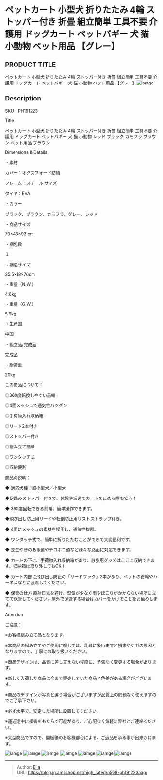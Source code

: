 # ペットカート 小型犬 折りたたみ 4輪 ストッパー付き 折畳 組立簡単 工具不要 介護用 ドッグカート ペットバギー 犬 猫 小動物 ペット用品 【グレー】


## PRODUCT TITLE 

ペットカート 小型犬 折りたたみ 4輪 ストッパー付き 折畳 組立簡単 工具不要 介護用 ドッグカート ペットバギー 犬 猫 小動物 ペット用品 【グレー】![iamge](https://b2bfiles1.gigab2b.cn/image/wkseller/304/20220103_a58f3a261371e17189fb17d368c1dd66.jpg)

## Description

SKU：PH191223

Title

ペットカート 小型犬 折りたたみ 4輪 ストッパー付き 折畳 組立簡単 工具不要 介護用 ドッグカート ペットバギー 犬 猫 小動物 レッド ブラック カモフラ ブラウン ペット用品 ブラウン

Dimensions &amp; Details



・素材

カバー：オクスフォード紡績

フレーム：スチール サイズ

タイヤ：EVA

・カラー

ブラック、ブラウン、カモフラ、グレー、レッド

・商品サイズ

70×43×93 cm

・梱包数

１

・梱包サイズ

35.5×18×76cm

・重量（N.W.）

4.6kg

・重量（G.W.）

5.6kg

・生産国

中国

・組立品/完成品

完成品

・耐荷重	

20kg



この商品について：

◎360度転換しやすい前輪

◎4面メッシュで通気性バツグン

◎手荷物入れ収納箱

◎リード2本付き

◎ストッパー付き

◎組み立て簡単

◎ワンタッチ式

◎収納便利



商品の説明：

◆ 適応犬種：超小型犬／小型犬

◆足踏みストッパー付きで、休憩や坂道でカートを止める際も安心！

◆ 360度回転できる前輪、簡単操作できます。

◆飛び出し防止用リードや転倒防止用リストストラップ付き。

◆ 4面にメッシュの素材を採用し、通気性抜群。

◆ ワンタッチ式で、簡単に折りたたむことができて大変便利です。

◆ 芝生や砂のある道やデコボコ道など様々な路面に対応できます。

◆ カートの下に、手荷物入れ収納箱があり、散歩用グッズはここに収納できます。収納箱は取り外してもOK！

◆ カート内部に飛び出し防止の「リードフック」2本があり、ペットの首輪やハーネスなどに装着してください。

◆ 保管の仕方 直射日光を避け、湿気が少なく雨やほこりがかからない場所に立てて保管してください。屋外で保管する場合はカバーをかけることをお勧めします。



Attention

ご注意：

※お客様組み立て品となります。

※本商品の組み立てやご使用に際しては、乱暴に扱いますと損害やケガの原因となりますので、丁寧にお取り扱いください。

※商品デザインは、品質に差し支えない程度に、予告なく変更する場合があります。

※新しく入荷した商品は今まで販売していた商品と色差がある場合がございます。

※商品のデザインが写真と違う場合がございますが品質上の問題なく使えますのでご了承下さい。

※必ず水平で、安定した場所に設置してください。

※運送途中に損害をもたらす可能があり、ご心配なく気軽に弊社とご連絡ください。

※大型商品ですので、開梱後のお客様都合による、ご返品を承る事が出来かねます。









![iamge](https://b2bfiles1.gigab2b.cn/image/wkseller/304/20220606_0dcaa32ed652eede01f34b118ffcb0b4.jpg)
![iamge](https://b2bfiles1.gigab2b.cn/image/wkseller/304/20220606_c092301fefa2750337b07e02990697ff.jpg)
![iamge](https://b2bfiles1.gigab2b.cn/image/wkseller/304/20220606_3bf5ac688a620622eb8827b2de897cfa.jpg)
![iamge](https://b2bfiles1.gigab2b.cn/image/wkseller/304/20220606_c5d999e0b4ecd0284180ddd225a325ff.jpg)
![iamge](https://b2bfiles1.gigab2b.cn/image/wkseller/304/20220103_bf5f24e60d94fa3c102f82298b62efea.jpg)
![iamge](https://b2bfiles1.gigab2b.cn/image/wkseller/304/20220103_5e85547cdd9edca2e30b46d63c3ee835.jpg)
![iamge](https://b2bfiles1.gigab2b.cn/image/wkseller/304/191223/19122.jpg)


---

> Author: [Ella](https://blog.jp.amzshop.net/)  
> URL: https://blog.jp.amzshop.net/high_rated/n508-ph191223aag/  

